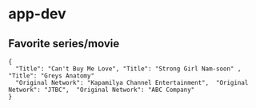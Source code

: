 # app-dev
## Favorite series/movie
```
{
  "Title": "Can't Buy Me Love", "Title": "Strong Girl Nam-soon" , "Title": "Greys Anatomy"
  "Original Network": "Kapamilya Channel Entertainment",  "Original Network": "JTBC",  "Original Network": "ABC Company"
}
```

